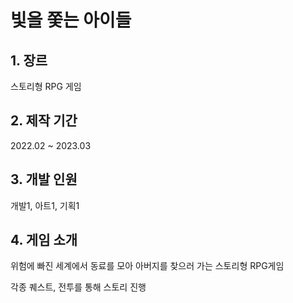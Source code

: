 # 빛을 쫓는 아이들
## 1. 장르 

스토리형 RPG 게임
## 2. 제작 기간 

2022.02 ~ 2023.03
## 3. 개발 인원

개발1, 아트1, 기획1
## 4. 게임 소개

위험에 빠진 세계에서 동료를 모아 아버지를 찾으러 가는 스토리형 RPG게임

각종 퀘스트, 전투를 통해 스토리 진행



